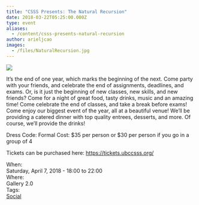 ```yaml
---
title: "CSSS Presents: The Natural Recursion"
date: 2018-03-22T05:25:00.000Z
type: event
aliases:
  - /content/csss-presents-natural-recursion
author: arieljcao
images:
  - /files/NaturalRecursion.jpg
---
```


<div class="field field-name-body field-type-text-with-summary field-label-hidden"><div class="field-items"><div class="field-item even"><p><img src="https://ubccsss.org/files/NaturalRecursion.jpg" style="max-width: 100%"></p>

<p>It&#x2019;s the end of one year, which marks the beginning of the next. Come party with your friends, and celebrate the end of assignments, deadlines, and exams. Or, is it just the beginning of new classes, new skills, and new friends?
Come for a night of great food, tasty drinks, music and an amazing time! Come celebrate the end of classes, and take a break before exams! Come enjoy our biggest event of the year, all at a beautiful venue!
We&#x2019;ll be providing a catered dinner with top quality entrees, desserts, and more. Of course, we&#x2019;ll provide the drinks!</p>

<p>Dress Code: Formal
Cost: $35 per person or $30 per person if you go in a group of 4</p>

<p>Tickets can be purchased here: <a href="https://tickets.ubccsss.org/">https://tickets.ubccsss.org/</a></p>
</div></div></div><div class="field field-name-field-dates field-type-datetime field-label-above"><div class="field-label">When:&#xA0;</div><div class="field-items"><div class="field-item even"><span class="date-display-single">Saturday, April 7, 2018 - <span class="date-display-range"><span class="date-display-start">18:00</span> to <span class="date-display-end">22:00</span></span></span></div></div></div><div class="field field-name-field-location field-type-text field-label-above"><div class="field-label">Where:&#xA0;</div><div class="field-items"><div class="field-item even">Gallery 2.0</div></div></div>    <footer>
    <div class="field field-name-field-tags field-type-taxonomy-term-reference field-label-above"><div class="field-label">Tags:&#xA0;</div><div class="field-items"><div class="field-item even"><a href="/social">Social</a></div></div></div>      </footer>